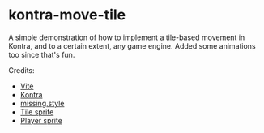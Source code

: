 # kontra-move-tile

A simple demonstration of how to implement a tile-based movement in Kontra, and to a certain extent, any game engine. Added some animations too since that's fun.

Credits:

- [Vite](https://vitejs.dev/)
- [Kontra](https://straker.github.io/kontra/)
- [missing.style](https://github.com/bigskysoftware/missing)
- [Tile sprite](https://labs.phaser.io/view.html?src=src/textures\sprite%20using%20tilemap%20texture.js)
- [Player sprite](https://www.spriters-resource.com/game_boy_gbc/pokemongoldsilver/sheet/9077/)
